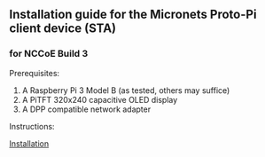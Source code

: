 ## Installation guide for the Micronets Proto-Pi client device (STA)

### for NCCoE Build 3

Prerequisites:

1. A Raspberry Pi 3 Model B (as tested, others may suffice)
2. A PiTFT 320x240 capacitive OLED display
3. A DPP compatible network adapter

Instructions:

[Installation](https://raw.githubusercontent.com/cablelabs/micronets-pi3/nccoe-build-3/README.md#Installation)

